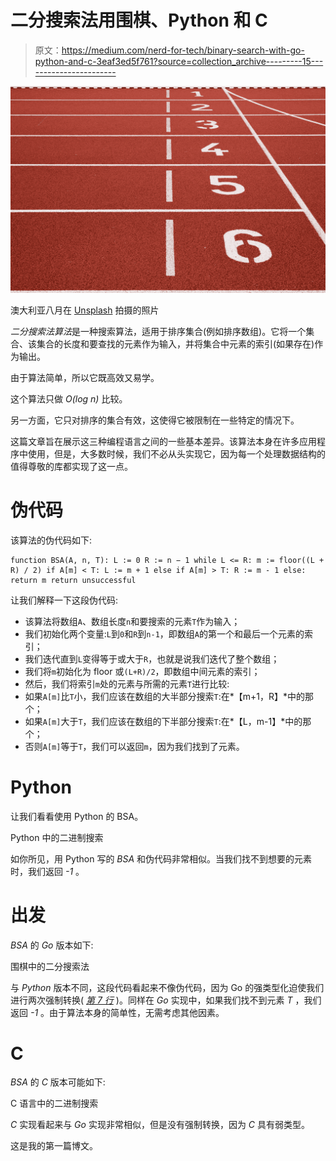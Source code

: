 # 二分搜索法用围棋、Python 和 C

> 原文：<https://medium.com/nerd-for-tech/binary-search-with-go-python-and-c-3eaf3ed5f761?source=collection_archive---------15----------------------->

![](img/9dfe08305d129dc7b0605adbd4475207.png)

澳大利亚八月在 [Unsplash](https://unsplash.com?utm_source=medium&utm_medium=referral) 拍摄的照片

*二分搜索法算法*是一种搜索算法，适用于排序集合(例如排序数组)。它将一个集合、该集合的长度和要查找的元素作为输入，并将集合中元素的索引(如果存在)作为输出。

由于算法简单，所以它既高效又易学。

这个算法只做 *O(log n)* 比较。

另一方面，它只对排序的集合有效，这使得它被限制在一些特定的情况下。

这篇文章旨在展示这三种编程语言之间的一些基本差异。该算法本身在许多应用程序中使用，但是，大多数时候，我们不必从头实现它，因为每一个处理数据结构的值得尊敬的库都实现了这一点。

# **伪代码**

该算法的伪代码如下:

```
function BSA(A, n, T): L := 0 R := n − 1 while L <= R: m := floor((L + R) / 2) if A[m] < T: L := m + 1 else if A[m] > T: R := m - 1 else: return m return unsuccessful
```

让我们解释一下这段伪代码:

*   该算法将数组`A`、数组长度`n`和要搜索的元素`T`作为输入；
*   我们初始化两个变量:`L`到`0`和`R`到`n-1`，即数组`A`的第一个和最后一个元素的索引；
*   我们迭代直到`L`变得等于或大于`R`，也就是说我们迭代了整个数组；
*   我们将`m`初始化为 floor 或`(L+R)/2`，即数组中间元素的索引；
*   然后，我们将索引`m`处的元素与所需的元素`T`进行比较:
*   如果`A[m]`比`T`小，我们应该在数组的大半部分搜索`T`:在*【m+1，R】*中的那个；
*   如果`A[m]`大于`T`，我们应该在数组的下半部分搜索`T`:在*【L，m-1】*中的那个；
*   否则`A[m]`等于`T`，我们可以返回`m`，因为我们找到了元素。

# **Python**

让我们看看使用 Python 的 BSA。

Python 中的二进制搜索

如你所见，用 Python 写的 *BSA* 和伪代码非常相似。当我们找不到想要的元素时，我们返回 *-1* 。

# **出发**

*BSA* 的 *Go* 版本如下:

围棋中的二分搜索法

与 *Python* 版本不同，这段代码看起来不像伪代码，因为 Go 的强类型化迫使我们进行两次强制转换( [*第 7 行*](https://gist.github.com/dariodip/d54976e361fec510afe68a64cfa90e82#file-binary-search-go-L7) )。同样在 *Go* 实现中，如果我们找不到元素 *T* ，我们返回 *-1* 。由于算法本身的简单性，无需考虑其他因素。

# **C**

*_BSA_* 的 *C* 版本可能如下:

C 语言中的二进制搜索

*C* 实现看起来与 *Go* 实现非常相似，但是没有强制转换，因为 *C* 具有弱类型。

这是我的第一篇博文。